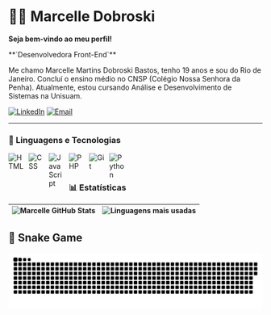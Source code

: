 # 👩‍💻 Marcelle Dobroski
**Seja bem-vindo ao meu perfil!**
<p>
**`Desenvolvedora Front-End`**
</p>


Me chamo Marcelle Martins Dobroski Bastos, tenho 19 anos e sou do Rio de Janeiro. Concluí o ensino médio no CNSP (Colégio Nossa Senhora da Penha). Atualmente, estou cursando Análise e Desenvolvimento de Sistemas na Unisuam.

[![LinkedIn](https://img.shields.io/badge/-LinkedIn-0A66C2?style=for-the-badge&logo=linkedin&logoColor=white)](https://www.linkedin.com/in/marcelle-dobroski-a235591bb/)
[![Email](https://img.shields.io/badge/-Email-D14836?style=for-the-badge&logo=gmail&logoColor=white)](mailto:marcellebastosbr@gmail.com)

---

### 🤖 Linguagens e Tecnologias

<img 
    align="left" 
    alt="HTML"
    title="HTML" 
    width="30px" 
    style="padding-right: 10px;" 
    src="https://cdn.jsdelivr.net/gh/devicons/devicon@latest/icons/html5/html5-original.svg" 
/>
<img 
    align="left" 
    alt="CSS" 
    title="CSS"
    width="30px" 
    style="padding-right: 10px;" 
    src="https://cdn.jsdelivr.net/gh/devicons/devicon@latest/icons/css3/css3-original.svg" 
/>
<img 
    align="left" 
    alt="JavaScript" 
    title="JavaScript"
    width="30px" 
    style="padding-right: 10px;" 
    src="https://cdn.jsdelivr.net/gh/devicons/devicon@latest/icons/javascript/javascript-original.svg" 
/>
<img 
    align="left" 
    alt="PHP" 
    title="PHP"
    width="30px" 
    style="padding-right: 10px;" 
    src="https://cdn.jsdelivr.net/gh/devicons/devicon@latest/icons/php/php-original.svg" 
/>
<img 
    align="left" 
    alt="Git" 
    title="Git"
    width="30px" 
    style="padding-right: 10px;" 
    src="https://cdn.jsdelivr.net/gh/devicons/devicon@latest/icons/git/git-original.svg" 
/>
<img 
    align="left" 
    alt="Python" 
    title="Python"
    width="30px" 
    style="padding-right: 10px;" 
    src="https://cdn.jsdelivr.net/gh/devicons/devicon@latest/icons/python/python-original.svg" 
/>

<br/>
<br/>

### 📊 Estatísticas

| ![Marcelle GitHub Stats](https://github-readme-stats.vercel.app/api?username=MarcelleBastos&show_icons=true&theme=tokyonight&include_all_commits=true&locale=pt-br) | ![Linguagens mais usadas](https://github-readme-stats.vercel.app/api/top-langs/?username=MarcelleBastos&theme=tokyonight&layout=compact&custom_title=Tecnologias&langs_count=9) |
| --- | --- |
## 🐍 Snake Game
![snake gif](https://github.com/MarcelleBastos/MarcelleBastos/blob/main/github-snake-dark.svg)

